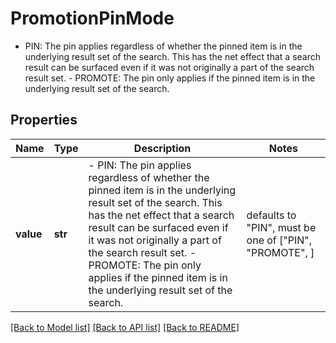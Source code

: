 # PromotionPinMode

 - PIN: The pin applies regardless of whether the pinned item is in the underlying result set of the search.  This has the net effect that a search result can be surfaced even if it was not originally a part of the search result set.  - PROMOTE: The pin only applies if the pinned item is in the underlying result set of the search.

## Properties
Name | Type | Description | Notes
------------ | ------------- | ------------- | -------------
**value** | **str** |  - PIN: The pin applies regardless of whether the pinned item is in the underlying result set of the search.  This has the net effect that a search result can be surfaced even if it was not originally a part of the search result set.  - PROMOTE: The pin only applies if the pinned item is in the underlying result set of the search. | defaults to "PIN",  must be one of ["PIN", "PROMOTE", ]

[[Back to Model list]](../README.md#documentation-for-models) [[Back to API list]](../README.md#documentation-for-api-endpoints) [[Back to README]](../README.md)



